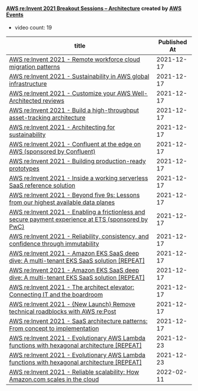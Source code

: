

#### [AWS re:Invent 2021 Breakout Sessions – Architecture](https://www.youtube.com/playlist?list=PL2yQDdvlhXf8Y3Po6kztYpyKxhy6XEV-_) created by [AWS Events](https://www.youtube.com/channel/UCdoadna9HFHsxXWhafhNvKw)

* video count: 19 

| title                                                                                                                                               | Published At |
| --------------------------------------------------------------------------------------------------------------------------------------------------- | ------------ |
| [AWS re:Invent 2021 - Remote workforce cloud migration patterns](https://www.youtube.com/watch?v=9G84a9IjpXk)                                       | 2021-12-17   |
| [AWS re:Invent 2021 - Sustainability in AWS global infrastructure](https://www.youtube.com/watch?v=Dmz45WhXENs)                                     | 2021-12-17   |
| [AWS re:Invent 2021 - Customize your AWS Well-Architected reviews](https://www.youtube.com/watch?v=BsEd_Ue_0TQ)                                     | 2021-12-17   |
| [AWS re:Invent 2021 - Build a high-throughput asset-tracking architecture](https://www.youtube.com/watch?v=G8Rkuu6X-_8)                             | 2021-12-17   |
| [AWS re:Invent 2021 - Architecting for sustainability](https://www.youtube.com/watch?v=3-Zq2W1-odU)                                                 | 2021-12-17   |
| [AWS re:Invent 2021 - Confluent at the edge on AWS (sponsored by Confluent)](https://www.youtube.com/watch?v=l7fH9FWvz_8)                           | 2021-12-17   |
| [AWS re:Invent 2021 - Building production-ready prototypes](https://www.youtube.com/watch?v=-_Zl9u9i1KI)                                            | 2021-12-17   |
| [AWS re:Invent 2021 - Inside a working serverless SaaS reference solution](https://www.youtube.com/watch?v=8Z5zBsKgTxY)                             | 2021-12-17   |
| [AWS re:Invent 2021 - Beyond five 9s: Lessons from our highest available data planes](https://www.youtube.com/watch?v=GTLfM8ofmwE)                  | 2021-12-17   |
| [AWS re:Invent 2021 - Enabling a frictionless and secure payment experience at ETS (sponsored by PwC)](https://www.youtube.com/watch?v=CjbqcbkU0so) | 2021-12-17   |
| [AWS re:Invent 2021 - Reliability, consistency, and confidence through immutability](https://www.youtube.com/watch?v=n00QuaNzjiY)                   | 2021-12-17   |
| [AWS re:Invent 2021 - Amazon EKS SaaS deep dive: A multi-tenant EKS SaaS solution [REPEAT]](https://www.youtube.com/watch?v=gewR0CsOo_o)            | 2021-12-17   |
| [AWS re:Invent 2021 - Amazon EKS SaaS deep dive: A multi-tenant EKS SaaS solution [REPEAT]](https://www.youtube.com/watch?v=tXVLjWjEEwo)            | 2021-12-17   |
| [AWS re:Invent 2021 - The architect elevator: Connecting IT and the boardroom](https://www.youtube.com/watch?v=nNbnXTl2VFQ)                         | 2021-12-17   |
| [AWS re:Invent 2021 - {New Launch} Remove technical roadblocks with AWS re:Post](https://www.youtube.com/watch?v=lMLuyCG0uwU)                       | 2021-12-17   |
| [AWS re:Invent 2021 - SaaS architecture patterns: From concept to implementation](https://www.youtube.com/watch?v=j7Sqt8GpYl0)                      | 2021-12-17   |
| [AWS re:Invent 2021 - Evolutionary AWS Lambda functions with hexagonal architecture [REPEAT]](https://www.youtube.com/watch?v=uR4-zuMXElM)          | 2021-12-23   |
| [AWS re:Invent 2021 - Evolutionary AWS Lambda functions with hexagonal architecture [REPEAT]](https://www.youtube.com/watch?v=kRFg6fkVChQ)          | 2021-12-23   |
| [AWS re:Invent 2021 - Reliable scalability: How Amazon.com scales in the cloud](https://www.youtube.com/watch?v=_AhfV5LZmvo)                        | 2022-02-11   |